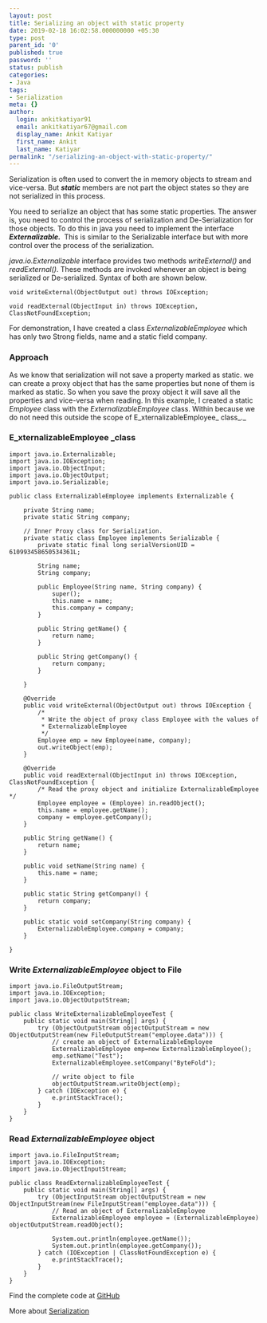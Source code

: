 ```yaml
---
layout: post
title: Serializing an object with static property
date: 2019-02-18 16:02:58.000000000 +05:30
type: post
parent_id: '0'
published: true
password: ''
status: publish
categories:
- Java
tags:
- Serialization
meta: {}
author:
  login: ankitkatiyar91
  email: ankitkatiyar67@gmail.com
  display_name: Ankit Katiyar
  first_name: Ankit
  last_name: Katiyar
permalink: "/serializing-an-object-with-static-property/"
---
```

<!-- wp:paragraph -->

Serialization is often used to convert the <g class="gr_ gr_4 gr-alert gr_spell gr_inline_cards gr_run_anim ContextualSpelling ins-del multiReplace" id="4" data-gr-id="4">in memory</g> objects to stream and vice-versa. But **_static_** members are not part the object states so they are not serialized in this process.

<!-- /wp:paragraph -->

<!-- wp:paragraph -->

You need to serialize an object that has some static properties. The answer is, you need to control the process of serialization and De-Serialization for those objects. To do this in java you need to implement the interface **_Externalizable._&nbsp;** This is similar to the Serializable interface but with more control over the process of the serialization.

<!-- /wp:paragraph -->

<!-- wp:paragraph -->

_java.io.Externalizable_ interface provides two methods _writeExternal()_ and _readExternal()_. These methods are invoked whenever an object is being serialized or De-serialized. Syntax of both are shown below.

<!-- /wp:paragraph -->

<!-- wp:enlighter/codeblock {"language":"java"} -->

```
void writeExternal(ObjectOutput out) throws IOException;
```

<!-- /wp:enlighter/codeblock -->

<!-- wp:enlighter/codeblock {"language":"java"} -->

```
void readExternal(ObjectInput in) throws IOException, ClassNotFoundException;
```

<!-- /wp:enlighter/codeblock -->

<!-- wp:paragraph -->

For demonstration, I have created a class _ExternalizableEmployee_ which has only two Strong fields, name and a static field company.

<!-- /wp:paragraph -->

<!-- wp:heading {"level":3} -->

### Approach

<!-- /wp:heading -->

<!-- wp:paragraph -->

As we know that serialization will not save a property marked as static. we can create a proxy object that has the same properties but none of them is marked as static. So when you save the proxy object it will save all the properties and vice-versa when reading. In this example, I created a static _Employee_ class with the _ExternalizableEmployee_ class. Within because we do not need this outside the scope of E_xternalizableEmployee_ class_._

<!-- /wp:paragraph -->

<!-- wp:heading {"level":3} -->

### E_xternalizableEmployee&nbsp;_class

<!-- /wp:heading -->

<!-- wp:enlighter/codeblock {"language":"java"} -->

```
import java.io.Externalizable;
import java.io.IOException;
import java.io.ObjectInput;
import java.io.ObjectOutput;
import java.io.Serializable;

public class ExternalizableEmployee implements Externalizable {

	private String name;
	private static String company;

	// Inner Proxy class for Serialization.
	private static class Employee implements Serializable {
		private static final long serialVersionUID = 610993458650534361L;

		String name;
		String company;

		public Employee(String name, String company) {
			super();
			this.name = name;
			this.company = company;
		}

		public String getName() {
			return name;
		}

		public String getCompany() {
			return company;
		}

	}

	@Override
	public void writeExternal(ObjectOutput out) throws IOException {
		/*
		 * Write the object of proxy class Employee with the values of
		 * ExternalizableEmployee
		 */
		Employee emp = new Employee(name, company);
		out.writeObject(emp);
	}

	@Override
	public void readExternal(ObjectInput in) throws IOException, ClassNotFoundException {
		/* Read the proxy object and initialize ExternalizableEmployee */
		Employee employee = (Employee) in.readObject();
		this.name = employee.getName();
		company = employee.getCompany();
	}

	public String getName() {
		return name;
	}

	public void setName(String name) {
		this.name = name;
	}

	public static String getCompany() {
		return company;
	}

	public static void setCompany(String company) {
		ExternalizableEmployee.company = company;
	}

}
```

<!-- /wp:enlighter/codeblock -->

<!-- wp:heading {"level":3} -->

### Write _ExternalizableEmployee_ object to File

<!-- /wp:heading -->

<!-- wp:enlighter/codeblock {"language":"java"} -->

```
import java.io.FileOutputStream;
import java.io.IOException;
import java.io.ObjectOutputStream;

public class WriteExternalizableEmployeeTest {
	public static void main(String[] args) {
		try (ObjectOutputStream objectOutputStream = new ObjectOutputStream(new FileOutputStream("employee.data"))) {
			// create an object of ExternalizableEmployee
			ExternalizableEmployee emp=new ExternalizableEmployee();
			emp.setName("Test");
			ExternalizableEmployee.setCompany("ByteFold");
			
			// write object to file
			objectOutputStream.writeObject(emp);
		} catch (IOException e) {
			e.printStackTrace();
		}
	}
}
```

<!-- /wp:enlighter/codeblock -->

<!-- wp:heading {"level":3} -->

### Read _ExternalizableEmployee_ object

<!-- /wp:heading -->

<!-- wp:enlighter/codeblock {"language":"java"} -->

```
import java.io.FileInputStream;
import java.io.IOException;
import java.io.ObjectInputStream;

public class ReadExternalizableEmployeeTest {
	public static void main(String[] args) {
		try (ObjectInputStream objectOutputStream = new ObjectInputStream(new FileInputStream("employee.data"))) {
			// Read an object of ExternalizableEmployee
			ExternalizableEmployee employee = (ExternalizableEmployee) objectOutputStream.readObject();

			System.out.println(employee.getName());
			System.out.println(employee.getCompany());
		} catch (IOException | ClassNotFoundException e) {
			e.printStackTrace();
		}
	}
}
```

<!-- /wp:enlighter/codeblock -->

<!-- wp:paragraph -->

Find the complete code at [GitHub](https://github.com/ankitkatiyar91/java-practise/tree/master/learning/src/main/java/IO/serialization)

<!-- /wp:paragraph -->

<!-- wp:paragraph -->

More about [Serialization](https://dzone.com/articles/serialization-amp-de-serialization-in-java)

<!-- /wp:paragraph -->

